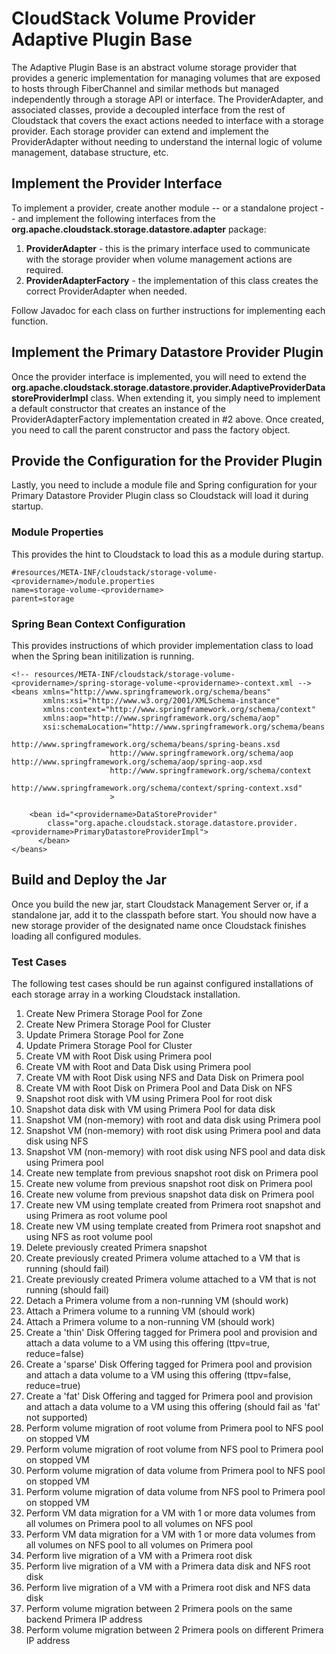 # CloudStack Volume Provider Adaptive Plugin Base

The Adaptive Plugin Base is an abstract volume storage provider that
provides a generic implementation for managing volumes that are exposed
to hosts through FiberChannel and similar methods but managed independently
through a storage API or interface.  The ProviderAdapter, and associated
classes, provide a decoupled interface from the rest of
Cloudstack that covers the exact actions needed
to interface with a storage provider.  Each storage provider can extend
and implement the ProviderAdapter without needing to understand the internal
logic of volume management, database structure, etc.

## Implement the Provider Interface
To implement a provider, create another module -- or a standalone project --
and implement the following interfaces from the **org.apache.cloudstack.storage.datastore.adapter** package:

1. **ProviderAdapter** - this is the primary interface used to communicate with the storage provider when volume management actions are required.
2. **ProviderAdapterFactory** - the implementation of this class creates the correct ProviderAdapter when needed.

Follow Javadoc for each class on further instructions for implementing each function.

## Implement the Primary Datastore Provider Plugin
Once the provider interface is implemented, you will need to extend the **org.apache.cloudstack.storage.datastore.provider.AdaptiveProviderDatastoreProviderImpl** class.  When extending it, you simply need to implement a default
constructor that creates an instance of the ProviderAdapterFactory implementation created in #2 above.  Once created, you need to call the parent constructor and pass the factory object.

## Provide the Configuration for the Provider Plugin
Lastly, you need to include a module file and Spring configuration for your Primary Datastore Provider Plugin class so Cloudstack will load it during startup.

### Module Properties
This provides the hint to Cloudstack to load this as a module during startup.
```
#resources/META-INF/cloudstack/storage-volume-<providername>/module.properties
name=storage-volume-<providername>
parent=storage
```
### Spring Bean Context Configuration
This provides instructions of which provider implementation class to load when the Spring bean initilization is running.
```
<!-- resources/META-INF/cloudstack/storage-volume-<providername>/spring-storage-volume-<providername>-context.xml -->
<beans xmlns="http://www.springframework.org/schema/beans"
       xmlns:xsi="http://www.w3.org/2001/XMLSchema-instance"
       xmlns:context="http://www.springframework.org/schema/context"
       xmlns:aop="http://www.springframework.org/schema/aop"
       xsi:schemaLocation="http://www.springframework.org/schema/beans
                      http://www.springframework.org/schema/beans/spring-beans.xsd
                      http://www.springframework.org/schema/aop http://www.springframework.org/schema/aop/spring-aop.xsd
                      http://www.springframework.org/schema/context
                      http://www.springframework.org/schema/context/spring-context.xsd"
                      >

    <bean id="<providername>DataStoreProvider"
        class="org.apache.cloudstack.storage.datastore.provider.<providername>PrimaryDatastoreProviderImpl">
	  </bean>
</beans>
```
## Build and Deploy the Jar
Once you build the new jar, start Cloudstack Management Server or, if a standalone jar, add it to the classpath before start.  You should now have a new storage provider of the designated name once Cloudstack finishes loading
all configured modules.

### Test Cases
The following test cases should be run against configured installations of each storage array in a working Cloudstack installation.
1. Create New Primera Storage Pool for Zone
2. Create New Primera Storage Pool for Cluster
3. Update Primera Storage Pool for Zone
4. Update Primera Storage Pool for Cluster
5. Create VM with Root Disk using Primera pool
6. Create VM with Root and Data Disk using Primera pool
7. Create VM with Root Disk using NFS and Data Disk on Primera pool
8. Create VM with Root Disk on Primera Pool and Data Disk on NFS
9. Snapshot root disk with VM using Primera Pool for root disk
10. Snapshot data disk with VM using Primera Pool for data disk
11. Snapshot VM (non-memory) with root and data disk using Primera pool
12. Snapshot VM (non-memory) with root disk using Primera pool and data disk using NFS
13. Snapshot VM (non-memory) with root disk using NFS pool and data disk using Primera pool
14. Create new template from previous snapshot root disk on Primera pool
15. Create new volume from previous snapshot root disk on Primera pool
16. Create new volume from previous snapshot data disk on Primera pool
17. Create new VM using template created from Primera root snapshot and using Primera as root volume pool
18. Create new VM using template created from Primera root snapshot and using NFS as root volume pool
19. Delete previously created Primera snapshot
20. Create previously created Primera volume attached to a VM that is running (should fail)
21. Create previously created Primera volume attached to a VM that is not running (should fail)
22. Detach a Primera volume from a non-running VM (should work)
23. Attach a Primera volume to a running VM (should work)
24. Attach a Primera volume to a non-running VM (should work)
25. Create a 'thin' Disk Offering tagged for Primera pool and provision and attach a data volume to a VM using this offering (ttpv=true, reduce=false)
26. Create a 'sparse' Disk Offering tagged for Primera pool and provision and attach a data volume to a VM using this offering (ttpv=false, reduce=true)
27. Create a 'fat' Disk Offering and tagged for Primera pool and provision and attach a data volume to a VM using this offering (should fail as 'fat' not supported)
28. Perform volume migration of root volume from Primera pool to NFS pool on stopped VM
29. Perform volume migration of root volume from NFS pool to Primera pool on stopped VM
30. Perform volume migration of data volume from Primera pool to NFS pool on stopped VM
31. Perform volume migration of data volume from NFS pool to Primera pool on stopped VM
32. Perform VM data migration for a VM with 1 or more data volumes from all volumes on Primera pool to all volumes on NFS pool
33. Perform VM data migration for a VM with 1 or more data volumes from all volumes on NFS pool to all volumes on Primera pool
34. Perform live migration of a VM with a Primera root disk
35. Perform live migration of a VM with a Primera data disk and NFS root disk
36. Perform live migration of a VM with a Primera root disk and NFS data disk
37. Perform volume migration between 2 Primera pools on the same backend Primera IP address
38. Perform volume migration between 2 Primera pools on different Primera IP address

